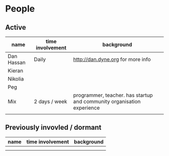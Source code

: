 # People

## Active

name           | time involvement | background
---------------|------------------|-------------------------------
Dan Hassan     | Daily            | http://dan.dyne.org for more info
Kieran         |                  |
Nikolia        |                  |
Peg            |                  |
Mix            | 2 days / week    | programmer, teacher. has startup and community organisation experience
               |                  | 


## Previously invovled / dormant


name           | time involvement | background
---------------|------------------|-------------------------------
               |                  | 
               |                  | 

